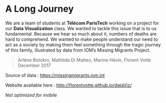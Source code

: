 A Long Journey
=======================

We are a team of students at **Télécom ParisTech** working on a project for our **Data Visualization** class. We wanted to tackle this issue that is to us fundamental. Because we hear so much about it, numbers of deaths are hard to comprehend. We wanted to make people understand our need to act as a society by making them feel something through the tragic journey of this family, illustrated by data from IOM’s Missing Migrants Project. 

>Arlène Botokro, Mathilda Di Matteo, Marine Hévin, Florent Votte 
>December 2017

Source of data : https://missingmigrants.iom.int

Website available here : http://florentvotte.github.io/dataViz/

_Not optimized for mobile_

